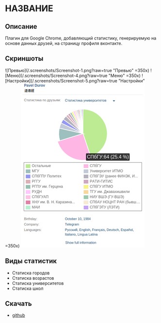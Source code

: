 НАЗВАНИЕ
========

Описание
--------
Плагин для Google Chrome, добавляющий статистику, генерируемую на основе данных друзей, на страницу профиля вконтакте. 

Скриншоты
---------
![Превью](/.screenshots/Screenshot-1.png?raw=true "Превью" =350x)
![Меню](/.screenshots/Screenshot-4.png?raw=true "Меню" =350x)
![Настройки](/.screenshots/Screenshot-5.png?raw=true "Настройки" =350x)
![Статистика университетов](/.screenshots/Screenshot-3.png?raw=true "Статистика университетов")

Виды статистик
-------------
* Статиска городов
* Статиска возрастов
* Статиска университетов
* Статиска школ

Скачать
-------
* [github](https://github.com/Phil9l/vk-friends-statistics/releases)
